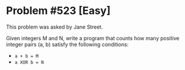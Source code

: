 # Problem #523 [Easy]

This problem was asked by Jane Street.

Given integers M and N, write a program that counts how many positive integer pairs (a, b) satisfy the following conditions:

- `a + b = M`
- `a XOR b = N`